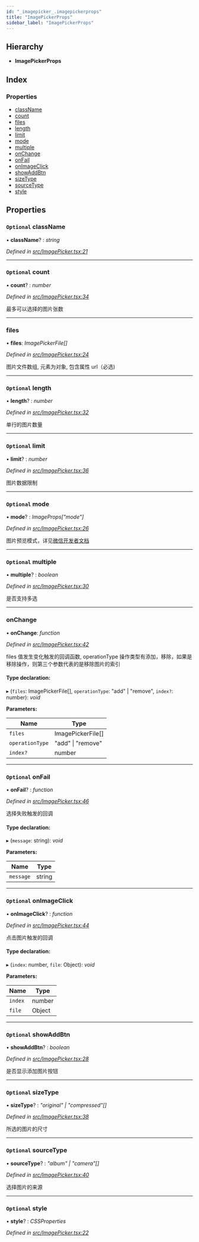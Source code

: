 ```yaml
---
id: "_imagepicker_.imagepickerprops"
title: "ImagePickerProps"
sidebar_label: "ImagePickerProps"
---
```


## Hierarchy

* **ImagePickerProps**

## Index

### Properties

* [className](_imagepicker_.imagepickerprops.md#optional-classname)
* [count](_imagepicker_.imagepickerprops.md#optional-count)
* [files](_imagepicker_.imagepickerprops.md#files)
* [length](_imagepicker_.imagepickerprops.md#optional-length)
* [limit](_imagepicker_.imagepickerprops.md#optional-limit)
* [mode](_imagepicker_.imagepickerprops.md#optional-mode)
* [multiple](_imagepicker_.imagepickerprops.md#optional-multiple)
* [onChange](_imagepicker_.imagepickerprops.md#onchange)
* [onFail](_imagepicker_.imagepickerprops.md#optional-onfail)
* [onImageClick](_imagepicker_.imagepickerprops.md#optional-onimageclick)
* [showAddBtn](_imagepicker_.imagepickerprops.md#optional-showaddbtn)
* [sizeType](_imagepicker_.imagepickerprops.md#optional-sizetype)
* [sourceType](_imagepicker_.imagepickerprops.md#optional-sourcetype)
* [style](_imagepicker_.imagepickerprops.md#optional-style)

## Properties

### `Optional` className

• **className**? : *string*

*Defined in [src/ImagePicker.tsx:21](https://github.com/tarojsx/ui/blob/6701f45/src/ImagePicker.tsx#L21)*

___

### `Optional` count

• **count**? : *number*

*Defined in [src/ImagePicker.tsx:34](https://github.com/tarojsx/ui/blob/6701f45/src/ImagePicker.tsx#L34)*

最多可以选择的图片张数

___

###  files

• **files**: *ImagePickerFile[]*

*Defined in [src/ImagePicker.tsx:24](https://github.com/tarojsx/ui/blob/6701f45/src/ImagePicker.tsx#L24)*

图片文件数组, 元素为对象, 包含属性 url（必选)

___

### `Optional` length

• **length**? : *number*

*Defined in [src/ImagePicker.tsx:32](https://github.com/tarojsx/ui/blob/6701f45/src/ImagePicker.tsx#L32)*

单行的图片数量

___

### `Optional` limit

• **limit**? : *number*

*Defined in [src/ImagePicker.tsx:36](https://github.com/tarojsx/ui/blob/6701f45/src/ImagePicker.tsx#L36)*

图片数据限制

___

### `Optional` mode

• **mode**? : *ImageProps["mode"]*

*Defined in [src/ImagePicker.tsx:26](https://github.com/tarojsx/ui/blob/6701f45/src/ImagePicker.tsx#L26)*

图片预览模式，详见[微信开发者文档](https://developers.weixin.qq.com/miniprogram/dev/component/image.html)

___

### `Optional` multiple

• **multiple**? : *boolean*

*Defined in [src/ImagePicker.tsx:30](https://github.com/tarojsx/ui/blob/6701f45/src/ImagePicker.tsx#L30)*

是否支持多选

___

###  onChange

• **onChange**: *function*

*Defined in [src/ImagePicker.tsx:42](https://github.com/tarojsx/ui/blob/6701f45/src/ImagePicker.tsx#L42)*

files 值发生变化触发的回调函数, operationType 操作类型有添加，移除，如果是移除操作，则第三个参数代表的是移除图片的索引

#### Type declaration:

▸ (`files`: ImagePickerFile[], `operationType`: "add" | "remove", `index?`: number): *void*

**Parameters:**

Name | Type |
------ | ------ |
`files` | ImagePickerFile[] |
`operationType` | "add" &#124; "remove" |
`index?` | number |

___

### `Optional` onFail

• **onFail**? : *function*

*Defined in [src/ImagePicker.tsx:46](https://github.com/tarojsx/ui/blob/6701f45/src/ImagePicker.tsx#L46)*

选择失败触发的回调

#### Type declaration:

▸ (`message`: string): *void*

**Parameters:**

Name | Type |
------ | ------ |
`message` | string |

___

### `Optional` onImageClick

• **onImageClick**? : *function*

*Defined in [src/ImagePicker.tsx:44](https://github.com/tarojsx/ui/blob/6701f45/src/ImagePicker.tsx#L44)*

点击图片触发的回调

#### Type declaration:

▸ (`index`: number, `file`: Object): *void*

**Parameters:**

Name | Type |
------ | ------ |
`index` | number |
`file` | Object |

___

### `Optional` showAddBtn

• **showAddBtn**? : *boolean*

*Defined in [src/ImagePicker.tsx:28](https://github.com/tarojsx/ui/blob/6701f45/src/ImagePicker.tsx#L28)*

是否显示添加图片按钮

___

### `Optional` sizeType

• **sizeType**? : *"original" | "compressed"[]*

*Defined in [src/ImagePicker.tsx:38](https://github.com/tarojsx/ui/blob/6701f45/src/ImagePicker.tsx#L38)*

所选的图片的尺寸

___

### `Optional` sourceType

• **sourceType**? : *"album" | "camera"[]*

*Defined in [src/ImagePicker.tsx:40](https://github.com/tarojsx/ui/blob/6701f45/src/ImagePicker.tsx#L40)*

选择图片的来源

___

### `Optional` style

• **style**? : *CSSProperties*

*Defined in [src/ImagePicker.tsx:22](https://github.com/tarojsx/ui/blob/6701f45/src/ImagePicker.tsx#L22)*
